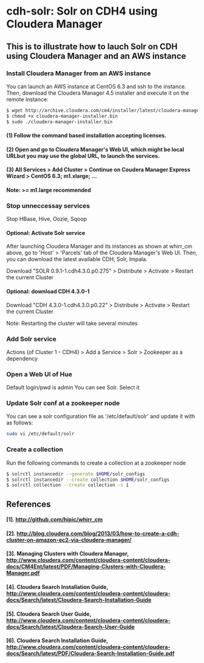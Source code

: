 cdh-solr: Solr on CDH4 using Cloudera Manager
========

## This is to illustrate how to lauch Solr on CDH using Cloudera Manager and an AWS instance


### Install Cloudera Manager from an AWS instance
You can launch an AWS instance at CentOS 6.3 and ssh to the instance. Then, download the Cloudera Manager 4.5 installer and execute it on the remote instance:
```bash
$ wget http://archive.cloudera.com/cm4/installer/latest/cloudera-manager-installer.bin
$ chmod +x cloudera-manager-installer.bin
$ sudo ./cloudera-manager-installer.bin
```
#### (1) Follow the command based installation accepting licenses.
#### (2) Open and go to Cloudera Manager's Web UI, which might be local URLbut you may use the global URL, to launch the services.
#### (3) All Services > Add Cluster > Continue on Coudera Manager Express Wizard > CentOS 6.3; m1.xlarge; ...
#### Note: >= m1.large recommended

### Stop unneccessay services
Stop HBase, Hive, Oozie, Sqoop

#### Optional: Activate Solr service

After launching Cloudera Manager and its instances as shown at whirr_cm above, go to 'Host' > 'Parcels' tab of the Cloudera Manager's Web UI.
Then, you can download the latest available CDH, Solr, Impala.

Download "SOLR 0.9.1-1.cdh4.3.0.p0.275" > Distribute > Activate > Restart the current Cluster

#### Optional: download CDH 4.3.0-1
Download "CDH 4.3.0-1.cdh4.3.0.p0.22" > Distribute > Activate > Restart the current Cluster

Note: Restarting the cluster will take several minutes

### Add Solr service
Actions (of Cluster 1 - CDH4) > Add a Service > Solr > Zookeeper as a dependency

### Open a Web UI of Hue
Default login/pwd is admin
You can see Solr. Select it

### Update Solr conf at a zookeeper node
You can see a solr configuration file as '/etc/default/solr' and update it with as follows:
```bash
sudo vi /etc/default/solr 
```
### Create a collection
Run the following commands to create a collection at a zookeeper node
```bash
$ solrctl instancedir --generate $HOME/solr_configs
$ solrctl instancedir --create collection $HOME/solr_configs
$ solrctl collection --create collection -s 1
```

## References
#### [1]. http://github.com/hipic/whirr_cm
#### [2]. http://blog.cloudera.com/blog/2013/03/how-to-create-a-cdh-cluster-on-amazon-ec2-via-cloudera-manager/
#### [3]. Managing Clusters with Cloudera Manager, http://www.cloudera.com/content/cloudera-content/cloudera-docs/CM4Ent/latest/PDF/Managing-Clusters-with-Cloudera-Manager.pdf
#### [4]. Cloudera Search Installation Guide, http://www.cloudera.com/content/cloudera-content/cloudera-docs/Search/latest/Cloudera-Search-Installation-Guide
#### [5]. Cloudera Search User Guide, http://www.cloudera.com/content/cloudera-content/cloudera-docs/Search/latest/Cloudera-Search-User-Guide
#### [6]. Cloudera Search Installation Guide, http://www.cloudera.com/content/cloudera-content/cloudera-docs/Search/latest/PDF/Cloudera-Search-Installation-Guide.pdf


